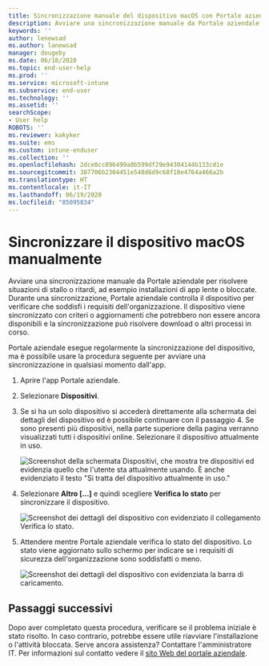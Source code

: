 ```yaml
---
title: Sincronizzazione manuale del dispositivo macOS con Portale aziendale di Intune
description: Avviare una sincronizzazione manuale da Portale aziendale per risolvere situazioni di stallo o ritardi, ad esempio installazioni di app lente o bloccate.
keywords: ''
author: lenewsad
ms.author: lanewsad
manager: dougeby
ms.date: 06/18/2020
ms.topic: end-user-help
ms.prod: ''
ms.service: microsoft-intune
ms.subservice: end-user
ms.technology: ''
ms.assetid: ''
searchScope:
- User help
ROBOTS: ''
ms.reviewer: kakyker
ms.suite: ems
ms.custom: intune-enduser
ms.collection: ''
ms.openlocfilehash: 2dce8cc096499a0b599df29e94304144b133cd1e
ms.sourcegitcommit: 387706b2304451e548d6d9c68f18e4764a466a2b
ms.translationtype: HT
ms.contentlocale: it-IT
ms.lasthandoff: 06/19/2020
ms.locfileid: "85095834"
---
```

# <a name="sync-your-macos-device-manually"></a>Sincronizzare il dispositivo macOS manualmente

Avviare una sincronizzazione manuale da Portale aziendale per risolvere situazioni di stallo o ritardi, ad esempio installazioni di app lente o bloccate. Durante una sincronizzazione, Portale aziendale controlla il dispositivo per verificare che soddisfi i requisiti dell'organizzazione. Il dispositivo viene sincronizzato con criteri o aggiornamenti che potrebbero non essere ancora disponibili e la sincronizzazione può risolvere download o altri processi in corso.  

Portale aziendale esegue regolarmente la sincronizzazione del dispositivo, ma è possibile usare la procedura seguente per avviare una sincronizzazione in qualsiasi momento dall'app. 

1. Aprire l'app Portale aziendale.

2. Selezionare **Dispositivi**.  
3. Se si ha un solo dispositivo si accederà direttamente alla schermata dei dettagli del dispositivo ed è possibile continuare con il passaggio 4. Se sono presenti più dispositivi, nella parte superiore della pagina verranno visualizzati tutti i dispositivi online. Selezionare il dispositivo attualmente in uso. 

    ![Screenshot della schermata Dispositivi, che mostra tre dispositivi ed evidenzia quello che l'utente sta attualmente usando. È anche evidenziato il testo "Si tratta del dispositivo attualmente in uso."](./media/macos-sync-1-company-portal-2006.png)

4. Selezionare **Altro [...]** e quindi scegliere **Verifica lo stato** per sincronizzare il dispositivo. 

    ![Screenshot dei dettagli del dispositivo con evidenziato il collegamento Verifica lo stato.](./media/macos-sync-2-company-portal-2006.png)  

5. Attendere mentre Portale aziendale verifica lo stato del dispositivo. Lo stato viene aggiornato sullo schermo per indicare se i requisiti di sicurezza dell'organizzazione sono soddisfatti o meno. 

     ![Screenshot dei dettagli del dispositivo con evidenziata la barra di caricamento.](./media/macos-sync-3-company-portal-2006.png)

## <a name="next-steps"></a>Passaggi successivi
Dopo aver completato questa procedura, verificare se il problema iniziale è stato risolto. In caso contrario, potrebbe essere utile riavviare l'installazione o l'attività bloccata. Serve ancora assistenza? Contattare l'amministratore IT. Per informazioni sul contatto vedere il [sito Web del portale aziendale](https://go.microsoft.com/fwlink/?linkid=2010980).

